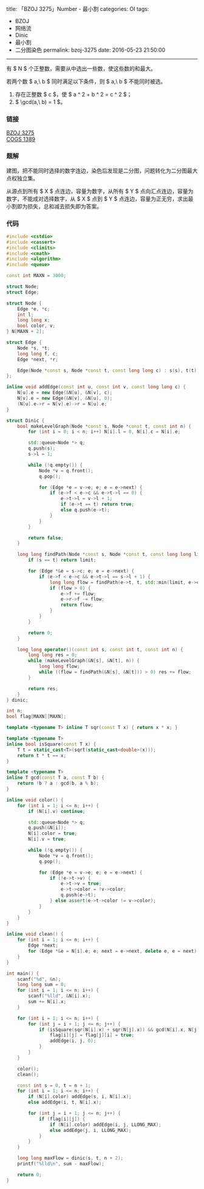 title: 「BZOJ 3275」Number - 最小割
categories: OI
tags: 
  - BZOJ
  - 网络流
  - Dinic
  - 最小割
  - 二分图染色
permalink: bzoj-3275
date: 2016-05-23 21:50:00
---

有 $ N $ 个正整数，需要从中选出一些数，使这些数的和最大。

若两个数 $ a,\ b $ 同时满足以下条件，则 $ a,\ b $ 不能同时被选。

1. 存在正整数 $ c $，使 $ a ^ 2 + b ^ 2 = c ^ 2 $；
2. $ \gcd(a,\ b) = 1 $。

<!-- more -->

### 链接
[BZOJ 3275](http://www.lydsy.com/JudgeOnline/problem.php?id=3275)  
[COGS 1389](http://cogs.top/cogs/problem/problem.php?pid=1389)

### 题解
建图，把不能同时选择的数字连边，染色后发现是二分图，问题转化为二分图最大点权独立集。

从源点到所有 $ X $ 点连边，容量为数字，从所有 $ Y $ 点向汇点连边，容量为数字，不能成对选择数字，从 $ X $ 点到 $ Y $ 点连边，容量为正无穷，求出最小割即为损失，总和减去损失即为答案。

### 代码
```c++
#include <cstdio>
#include <cassert>
#include <climits>
#include <cmath>
#include <algorithm>
#include <queue>

const int MAXN = 3000;

struct Node;
struct Edge;

struct Node {
	Edge *e, *c;
	int l;
	long long x;
	bool color, v;
} N[MAXN + 2];

struct Edge {
	Node *s, *t;
	long long f, c;
	Edge *next, *r;

	Edge(Node *const s, Node *const t, const long long c) : s(s), t(t), f(0), c(c), next(s->e) {}
};

inline void addEdge(const int u, const int v, const long long c) {
	N[u].e = new Edge(&N[u], &N[v], c);
	N[v].e = new Edge(&N[v], &N[u], 0);
	(N[u].e->r = N[v].e)->r = N[u].e;
}

struct Dinic {
	bool makeLevelGraph(Node *const s, Node *const t, const int n) {
		for (int i = 0; i < n; i++) N[i].l = 0, N[i].c = N[i].e;

		std::queue<Node *> q;
		q.push(s);
		s->l = 1;

		while (!q.empty()) {
			Node *v = q.front();
			q.pop();

			for (Edge *e = v->e; e; e = e->next) {
				if (e->f < e->c && e->t->l == 0) {
					e->t->l = v->l + 1;
					if (e->t == t) return true;
					else q.push(e->t);
				}
			}
		}

		return false;
	}

	long long findPath(Node *const s, Node *const t, const long long limit = LLONG_MAX) {
		if (s == t) return limit;

		for (Edge *&e = s->c; e; e = e->next) {
			if (e->f < e->c && e->t->l == s->l + 1) {
				long long flow = findPath(e->t, t, std::min(limit, e->c - e->f));
				if (flow > 0) {
					e->f += flow;
					e->r->f -= flow;
					return flow;
				}
			}
		}

		return 0;
	}

	long long operator()(const int s, const int t, const int n) {
		long long res = 0;
		while (makeLevelGraph(&N[s], &N[t], n)) {
			long long flow;
			while ((flow = findPath(&N[s], &N[t])) > 0) res += flow;
		}

		return res;
	}
} dinic;

int n;
bool flag[MAXN][MAXN];

template <typename T> inline T sqr(const T x) { return x * x; }

template <typename T>
inline bool isSquare(const T x) {
	T t = static_cast<T>(sqrt(static_cast<double>(x)));
	return t * t == x;
}

template <typename T>
inline T gcd(const T a, const T b) {
	return !b ? a : gcd(b, a % b);
}

inline void color() {
	for (int i = 1; i <= n; i++) {
		if (N[i].v) continue;

		std::queue<Node *> q;
		q.push(&N[i]);
		N[i].color = true;
		N[i].v = true;

		while (!q.empty()) {
			Node *v = q.front();
			q.pop();

			for (Edge *e = v->e; e; e = e->next) {
				if (!e->t->v) {
					e->t->v = true;
					e->t->color = !v->color;
					q.push(e->t);
				} else assert(e->t->color != v->color);
			}
		}
	}
}

inline void clean() {
	for (int i = 1; i <= n; i++) {
		Edge *next;
		for (Edge *&e = N[i].e; e; next = e->next, delete e, e = next);
	}
}

int main() {
	scanf("%d", &n);
	long long sum = 0;
	for (int i = 1; i <= n; i++) {
		scanf("%lld", &N[i].x);
		sum += N[i].x;
	}

	for (int i = 1; i <= n; i++) {
		for (int j = i + 1; j <= n; j++) {
			if (isSquare(sqr(N[i].x) + sqr(N[j].x)) && gcd(N[i].x, N[j].x) == 1) {
				flag[i][j] = flag[j][i] = true;
				addEdge(i, j, 0);
			}
		}
	}

	color();
	clean();

	const int s = 0, t = n + 1;
	for (int i = 1; i <= n; i++) {
		if (N[i].color) addEdge(s, i, N[i].x);
		else addEdge(i, t, N[i].x);

		for (int j = i + 1; j <= n; j++) {
			if (flag[i][j]) {
				if (N[i].color) addEdge(i, j, LLONG_MAX);
				else addEdge(j, i, LLONG_MAX);
			}
		}
	}

	long long maxFlow = dinic(s, t, n + 2);
	printf("%lld\n", sum - maxFlow);

	return 0;
}
```
